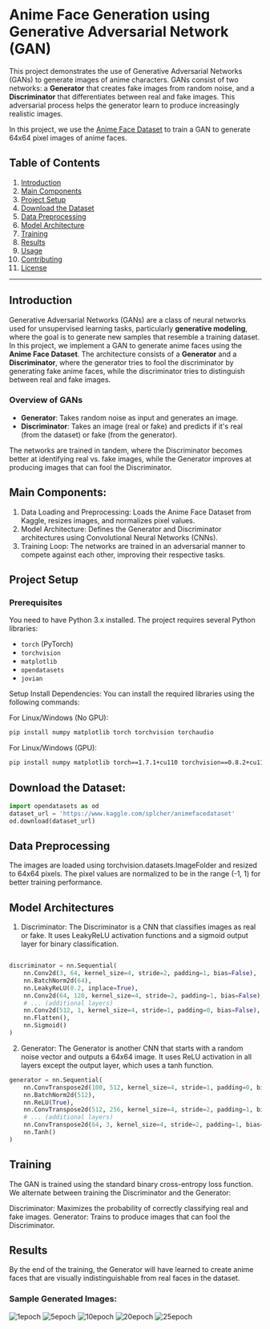 # Anime Face Generation using Generative Adversarial Network (GAN)

This project demonstrates the use of Generative Adversarial Networks (GANs) to generate images of anime characters. GANs consist of two networks: a **Generator** that creates fake images from random noise, and a **Discriminator** that differentiates between real and fake images. This adversarial process helps the generator learn to produce increasingly realistic images.

In this project, we use the [Anime Face Dataset](https://github.com/Mckinsey666/Anime-Face-Dataset) to train a GAN to generate 64x64 pixel images of anime faces.

## Table of Contents
1. [Introduction](#introduction)
2. [Main Components](#main-components)
3. [Project Setup](#project-setup)
4. [Download the Dataset](#dataset)
5. [Data Preprocessing](#Data-Preprocessing)
6. [Model Architecture](#model-architecture)
7. [Training](#training)
8. [Results](#results)
9. [Usage](#usage)
10. [Contributing](#contributing)
11. [License](#license)

---

## Introduction

Generative Adversarial Networks (GANs) are a class of neural networks used for unsupervised learning tasks, particularly **generative modeling**, where the goal is to generate new samples that resemble a training dataset. In this project, we implement a GAN to generate anime faces using the **Anime Face Dataset**. The architecture consists of a **Generator** and a **Discriminator**, where the generator tries to fool the discriminator by generating fake anime faces, while the discriminator tries to distinguish between real and fake images.

### Overview of GANs

- **Generator**: Takes random noise as input and generates an image.
- **Discriminator**: Takes an image (real or fake) and predicts if it's real (from the dataset) or fake (from the generator).

The networks are trained in tandem, where the Discriminator becomes better at identifying real vs. fake images, while the Generator improves at producing images that can fool the Discriminator.

## Main Components:
1. Data Loading and Preprocessing: Loads the Anime Face Dataset from Kaggle, resizes images, and normalizes pixel values.
2. Model Architecture: Defines the Generator and Discriminator architectures using Convolutional Neural Networks (CNNs).
3. Training Loop: The networks are trained in an adversarial manner to compete against each other, improving their respective tasks.

## Project Setup

### Prerequisites

You need to have Python 3.x installed. The project requires several Python libraries:

- `torch` (PyTorch)
- `torchvision`
- `matplotlib`
- `opendatasets`
- `jovian`
  
Setup
Install Dependencies: You can install the required libraries using the following commands:

For Linux/Windows (No GPU):
```bash
pip install numpy matplotlib torch torchvision torchaudio
```
For Linux/Windows (GPU):
```bash
pip install numpy matplotlib torch==1.7.1+cu110 torchvision==0.8.2+cu110 torchaudio==0.7.2 -f https://download.pytorch.org/whl/torch_stable.html
```
## Download the Dataset:
```python
import opendatasets as od
dataset_url = 'https://www.kaggle.com/splcher/animefacedataset'
od.download(dataset_url)
```
## Data Preprocessing
The images are loaded using torchvision.datasets.ImageFolder and resized to 64x64 pixels. The pixel values are normalized to be in the range (-1, 1) for better training performance.


## Model Architectures
1. Discriminator:
The Discriminator is a CNN that classifies images as real or fake.
It uses LeakyReLU activation functions and a sigmoid output layer for binary classification.
```python

discriminator = nn.Sequential(
    nn.Conv2d(3, 64, kernel_size=4, stride=2, padding=1, bias=False),
    nn.BatchNorm2d(64),
    nn.LeakyReLU(0.2, inplace=True),
    nn.Conv2d(64, 128, kernel_size=4, stride=2, padding=1, bias=False),
    # ... (additional layers)
    nn.Conv2d(512, 1, kernel_size=4, stride=1, padding=0, bias=False),
    nn.Flatten(),
    nn.Sigmoid()
)
```
2. Generator:
The Generator is another CNN that starts with a random noise vector and outputs a 64x64 image.
It uses ReLU activation in all layers except the output layer, which uses a tanh function.
```python
generator = nn.Sequential(
    nn.ConvTranspose2d(100, 512, kernel_size=4, stride=1, padding=0, bias=False),
    nn.BatchNorm2d(512),
    nn.ReLU(True),
    nn.ConvTranspose2d(512, 256, kernel_size=4, stride=2, padding=1, bias=False),
    # ... (additional layers)
    nn.ConvTranspose2d(64, 3, kernel_size=4, stride=2, padding=1, bias=False),
    nn.Tanh()
)
```

## Training
The GAN is trained using the standard binary cross-entropy loss function. We alternate between training the Discriminator and the Generator:

Discriminator: Maximizes the probability of correctly classifying real and fake images.
Generator: Trains to produce images that can fool the Discriminator.

## Results
By the end of the training, the Generator will have learned to create anime faces that are visually indistinguishable from real faces in the dataset.
### Sample Generated Images:
![1epoch](https://github.com/user-attachments/assets/3a7fe4ff-d5ea-48ed-89e3-c3834e330043)
![5epoch](https://github.com/user-attachments/assets/7001d01c-417b-4593-8f6a-6fc0a9e0e7b5)
![10epoch](https://github.com/user-attachments/assets/7f1d8772-56ea-4cc1-9e99-65a809b223a5)
![20epoch](https://github.com/user-attachments/assets/ee5d0bf8-0239-44d3-bbde-4f17b080b584)
![25epoch](https://github.com/user-attachments/assets/bab5a349-757e-460b-8d3c-95446b6f3303)

